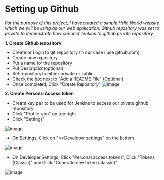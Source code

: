 # Setting up Github 

*For the purpose of this project, I have created a simple Hello World website which we will be using as our web application. Github repository was set to private to demonstrate how connect Jenkins to github private repository*

**1. Create Github repository**
  - Create or Login to git repository (In our case i use github.com)
  - Create new repository
  - Put a name for the repository
  - Put Description(optional)
  - Set repository to either private or public
  - Check the box next to "Add a README File" (Optional)
  - Once completed, Click "Create Repository"
  ![image](https://github.com/JRTugs/DevOps-CI-CD-on-AWS-EC2-instance/assets/29426766/0e5abe44-90c4-44b9-a72c-304c41146b63)

**2. Create Personal Access token**
  - Create key pair to be used for Jenkins to access our private github repository
  - Click "Profile Icon" on top right
  - Click "Settings"
    
  ![image](https://github.com/JRTugs/DevOps-CI-CD-on-AWS-EC2-instance/assets/29426766/d8a7fb65-d328-4b3c-9f0a-e5cb773a9881)
    
  - On Settings, Click on "<>Developer settings" on the bottom
    
  ![image](https://github.com/JRTugs/DevOps-CI-CD-on-AWS-EC2-instance/assets/29426766/8136f9e6-c5d8-4255-85a5-23277ffc05eb)

  - On Developer Settings, Click "Personal access tokens", Click "Tokens (Classic)" and Click "Generate new token (classic)"

  ![image](https://github.com/JRTugs/DevOps-CI-CD-on-AWS-EC2-instance/assets/29426766/774df725-ff0d-462a-80f8-6ff72a95a29a)


